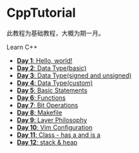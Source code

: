 # CppTutorial

此教程为基础教程，大概为期一月。

Learn C++

- [**Day 1**: Hello, world!](./Day1)
- [**Day 2**: Data Type(basic)](./Day2)
- [**Day 3**: Data Type(signed and unsigned)](./Day3)
- [**Day 4**: Data Type(custom)](./Day4)
- [**Day 5**: Basic Statements](./Day5)
- [**Day 6**: Functions](./Day6)
- [**Day 7**: Bit Operations](./Day7)
- [**Day 8**: Makefile](./Day8)
- [**Day 9**: Layer Philosophy](./Day9)
- [**Day 10**: Vim Configuration](./Day10)
- [**Day 11**: Class - has a and is a](./Day11)
- [**Day 12**: stack & heap](./Day12)

